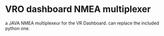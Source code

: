 # VRO dashboard NMEA multiplexer

a JAVA NMEA multiplexeur for the VR Dashboard. can replace the included python one.

